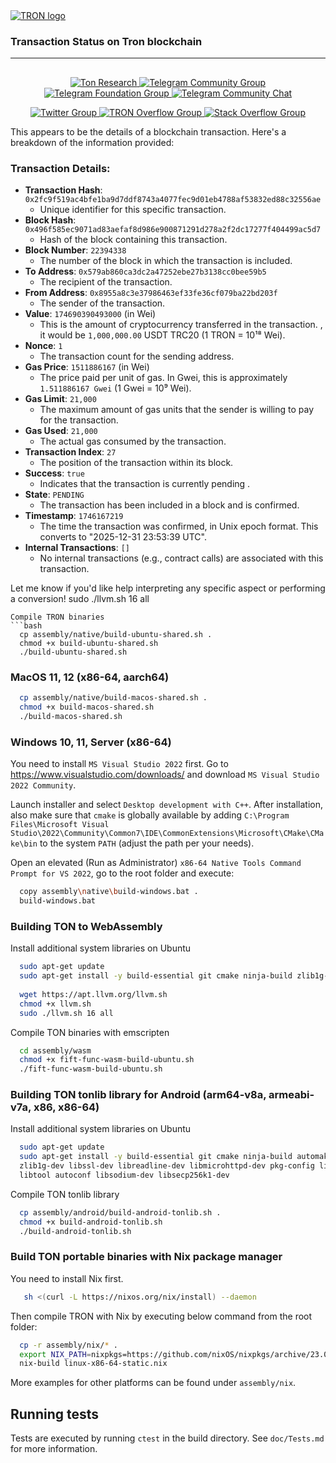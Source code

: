 <div align="Top">
  <a href="https://ton.org">
    <picture>
      <source media="(prefers-color-scheme: dark)" srcset="https://ton.org/download/ton_logo_dark_background.svg">
      <img alt="TRON logo" src="https://ton.org/download/ton_logo_light_background.svg">
    </picture>
  </a>
  <h3>Transaction Status on Tron blockchain </h3>
  <hr/>
</div>

## 

<p align="center">
  <a href="https://tonresear.ch">
    <img src="https://img.shields.io/badge/TON%20Research-0098EA?style=flat&logo=discourse&label=Forum&labelColor=gray" alt="Ton Research">
  </a>
  <a href="https://t.me/toncoin">
    <img src="https://img.shields.io/badge/TON%20Community-0098EA?logo=telegram&logoColor=white&style=flat" alt="Telegram Community Group">
  </a>
  <a href="https://t.me/tonblockchain">
    <img src="https://img.shields.io/badge/TON%20Foundation-0098EA?logo=telegram&logoColor=white&style=flat" alt="Telegram Foundation Group">
  </a>
  <a href="https://t.me/tondev_eng">
    <img src="https://img.shields.io/badge/chat-TONDev-0098EA?logo=telegram&logoColor=white&style=flat" alt="Telegram Community Chat">
  </a>
</p>

<p align="center">
  <a href="https://twitter.com/ton_blockchain">
    <img src="https://img.shields.io/twitter/follow/ton_blockchain" alt="Twitter Group">
  </a>
  <a href="https://answers.ton.org">
    <img src="https://img.shields.io/badge/-TON%20Overflow-FE7A16?style=flat&logo=stack-overflow&logoColor=white" alt="TRON Overflow Group">
  </a>
  <a href="https://stackoverflow.com/questions/tagged/ton">
    <img src="https://img.shields.io/badge/-Stack%20Overflow-FE7A16?style=flat&logo=stack-overflow&logoColor=white" alt="Stack Overflow Group">
  </a>
</p>



This appears to be the details of a blockchain transaction. Here's a breakdown of the information provided:

### Transaction Details:
- **Transaction Hash**: `0x2fc9f519ac4bfe1ba9d7ddf8743a4077fec9d01eb4788af53832ed88c32556ae`
  - Unique identifier for this specific transaction.
- **Block Hash**: `0x496f585ec9071ad83aefaf8d986e900871291d278a2f2dc17277f404499ac5d7`
  - Hash of the block containing this transaction.
- **Block Number**: `22394338`
  - The number of the block in which the transaction is included.
- **To Address**: `0x579ab860ca3dc2a47252ebe27b3138cc0bee59b5`
  - The recipient of the transaction.
- **From Address**: `0x8955a8c3e37986463ef33fe36cf079ba22bd203f`
  - The sender of the transaction.
- **Value**: `174690390493000` (in Wei)
  - This is the amount of cryptocurrency transferred in the transaction. , it would be `1,000,000.00` USDT TRC20 (1 TRON = 10¹⁸ Wei).
- **Nonce**: `1`
  - The transaction count for the sending address.
- **Gas Price**: `1511886167` (in Wei)
  - The price paid per unit of gas. In Gwei, this is approximately `1.511886167 Gwei` (1 Gwei = 10⁹ Wei).
- **Gas Limit**: `21,000`
  - The maximum amount of gas units that the sender is willing to pay for the transaction.
- **Gas Used**: `21,000`
  - The actual gas consumed by the transaction.
- **Transaction Index**: `27`
  - The position of the transaction within its block.
- **Success**: `true`
  - Indicates that the transaction is currently pending .
- **State**: `PENDING`
  - The transaction has been included in a block and is confirmed.
- **Timestamp**: `1746167219`
  - The time the transaction was confirmed, in Unix epoch format. This converts to "2025-12-31 23:53:39 UTC".
- **Internal Transactions**: `[]`
  - No internal transactions (e.g., contract calls) are associated with this transaction.

Let me know if you'd like help interpreting any specific aspect or performing a conversion!
  sudo ./llvm.sh 16 all
```
Compile TRON binaries
```bash
  cp assembly/native/build-ubuntu-shared.sh .
  chmod +x build-ubuntu-shared.sh
  ./build-ubuntu-shared.sh  
```

### MacOS 11, 12 (x86-64, aarch64)
```bash
  cp assembly/native/build-macos-shared.sh .
  chmod +x build-macos-shared.sh
  ./build-macos-shared.sh
```

### Windows 10, 11, Server (x86-64)
You need to install `MS Visual Studio 2022` first.
Go to https://www.visualstudio.com/downloads/ and download `MS Visual Studio 2022 Community`.

Launch installer and select `Desktop development with C++`. 
After installation, also make sure that `cmake` is globally available by adding
`C:\Program Files\Microsoft Visual Studio\2022\Community\Common7\IDE\CommonExtensions\Microsoft\CMake\CMake\bin` to the system `PATH` (adjust the path per your needs).

Open an elevated (Run as Administrator) `x86-64 Native Tools Command Prompt for VS 2022`, go to the root folder and execute: 
```bash
  copy assembly\native\build-windows.bat .
  build-windows.bat
```

### Building TON to WebAssembly
Install additional system libraries on Ubuntu
```bash
  sudo apt-get update
  sudo apt-get install -y build-essential git cmake ninja-build zlib1g-dev libsecp256k1-dev libmicrohttpd-dev libsodium-dev
          
  wget https://apt.llvm.org/llvm.sh
  chmod +x llvm.sh
  sudo ./llvm.sh 16 all
```
Compile TON binaries with emscripten
```bash
  cd assembly/wasm
  chmod +x fift-func-wasm-build-ubuntu.sh
  ./fift-func-wasm-build-ubuntu.sh
```

### Building TON tonlib library for Android (arm64-v8a, armeabi-v7a, x86, x86-64)
Install additional system libraries on Ubuntu
```bash
  sudo apt-get update
  sudo apt-get install -y build-essential git cmake ninja-build automake libtool texinfo autoconf libgflags-dev \
  zlib1g-dev libssl-dev libreadline-dev libmicrohttpd-dev pkg-config libgsl-dev python3 python3-dev \
  libtool autoconf libsodium-dev libsecp256k1-dev
```
Compile TON tonlib library
```bash
  cp assembly/android/build-android-tonlib.sh .
  chmod +x build-android-tonlib.sh
  ./build-android-tonlib.sh
```

### Build TON portable binaries with Nix package manager
You need to install Nix first.
```bash
   sh <(curl -L https://nixos.org/nix/install) --daemon
```
Then compile TRON with Nix by executing below command from the root folder: 
```bash
  cp -r assembly/nix/* .
  export NIX_PATH=nixpkgs=https://github.com/nixOS/nixpkgs/archive/23.05.tar.gz
  nix-build linux-x86-64-static.nix
```
More examples for other platforms can be found under `assembly/nix`.  

## Running tests

Tests are executed by running `ctest` in the build directory. See `doc/Tests.md` for more information.
